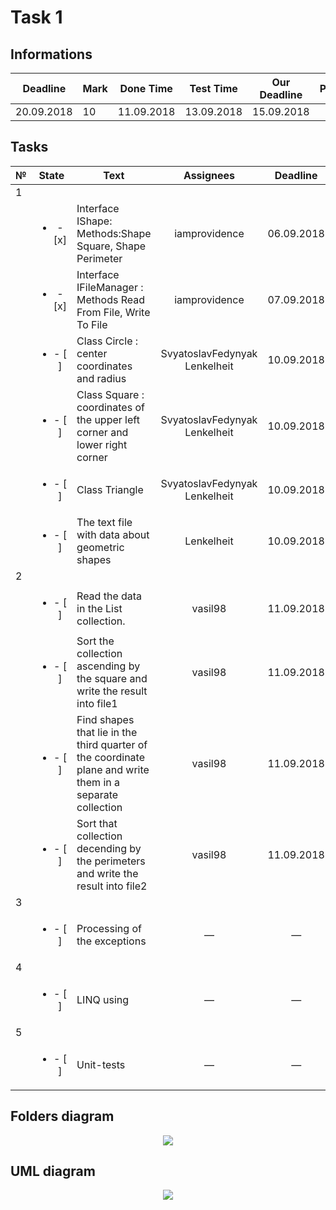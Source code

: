 # Task 1

## Informations

| Deadline |Mark|Done Time |Test Time |Our Deadline|Paydate|
|----------|----|----------|----------|------------|-------|
|20.09.2018| 10 |11.09.2018|13.09.2018|15.09.2018  |       |


## Tasks

|№|          State         |                            Text                                           |   Assignees  |  Deadline  |
|-|:----------------------:|---------------------------------------------------------------------------|:------------:|:----------:|
|                                                        1                                                                         |
| |<ul><li>- [x] </li></ul>|Interface IShape: Methods:Shape Square, Shape Perimeter                    |iamprovidence |06.09.2018  |
| |<ul><li>- [x] </li></ul>|Interface IFileManager : Methods Read From File, Write To File             |iamprovidence |07.09.2018  |
| |<ul><li>- [ ] </li></ul>|Class Circle : center coordinates and radius               |SvyatoslavFedynyak<br>Lenkelheit|10.09.2018|
| |<ul><li>- [ ] </li></ul>|Class Square : coordinates of the upper left corner and lower right corner|SvyatoslavFedynyak<br>Lenkelheit|10.09.2018|
| |<ul><li>- [ ] </li></ul>|Class Triangle                                           |SvyatoslavFedynyak<br>Lenkelheit|10.09.2018  |
| |<ul><li>- [ ] </li></ul>|The text file with data about geometric shapes                                 |Lenkelheit|10.09.2018  |
|                                                        2                                                                         |
| |<ul><li>- [ ] </li></ul>|Read the data in the List collection.                                      |   vasil98    | 11.09.2018 |
| |<ul><li>- [ ] </li></ul>|Sort the collection ascending by the square and write the result into file1|   vasil98    | 11.09.2018 |
| |<ul><li>- [ ] </li></ul>|Find shapes that lie in the third quarter of the coordinate plane and write them in a separate collection|      vasil98 | 11.09.2018 |
| |<ul><li>- [ ] </li></ul>|Sort that collection decending by the perimeters and write the result into file2| vasil98 | 11.09.2018 |
|                                                        3                                                                         |
| |<ul><li>- [ ] </li></ul>|Processing of the exceptions                                               |       —      |      —     |
|                                                        4                                                                         |
| |<ul><li>- [ ] </li></ul>|LINQ using                                                                 |       —      |      —     |
|                                                        5                                                                         |
| |<ul><li>- [ ] </li></ul>|Unit-tests                                                                 |       —      |      —     |

## Folders diagram

<p align="center">
  <img src="/Images/Task1/files.png">
</p>

## UML diagram

<p align="center">
  <img src="/Images/Task1/uml.png">
</p>
